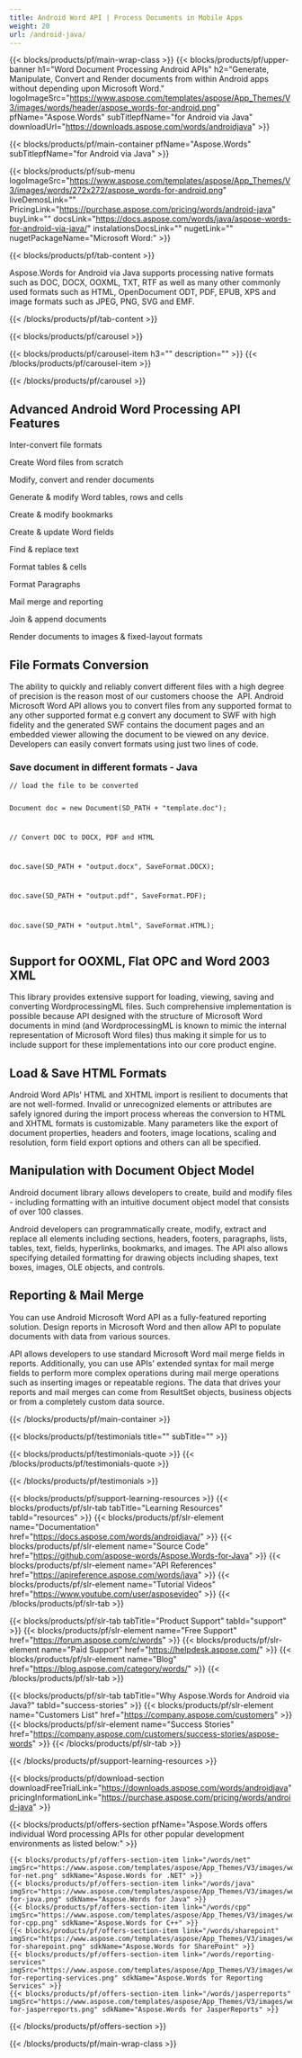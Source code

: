 ```yaml
---
title: Android Word API | Process Documents in Mobile Apps 
weight: 20
url: /android-java/ 
---
```


{{< blocks/products/pf/main-wrap-class >}}
{{< blocks/products/pf/upper-banner h1="Word Document Processing Android APIs" h2="Generate, Manipulate, Convert and Render documents from within Android apps without depending upon Microsoft Word." logoImageSrc="https://www.aspose.com/templates/aspose/App_Themes/V3/images/words/header/aspose_words-for-android.png" pfName="Aspose.Words" subTitlepfName="for Android via Java" downloadUrl="https://downloads.aspose.com/words/androidjava" >}}

{{< blocks/products/pf/main-container pfName="Aspose.Words" subTitlepfName="for Android via Java" >}}

{{< blocks/products/pf/sub-menu logoImageSrc="https://www.aspose.com/templates/aspose/App_Themes/V3/images/words/272x272/aspose_words-for-android.png" liveDemosLink="" PricingLink="https://purchase.aspose.com/pricing/words/android-java" buyLink="" docsLink="https://docs.aspose.com/words/java/aspose-words-for-android-via-java/" instalationsDocsLink="" nugetLink="" nugetPackageName="Microsoft Word:" >}}

{{< blocks/products/pf/tab-content >}}
<p>Aspose.Words for Android via Java supports processing native formats such as DOC, DOCX, OOXML, TXT, RTF as well as many other commonly used formats such as HTML, OpenDocument ODT, PDF, EPUB, XPS and image formats such as JPEG, PNG, SVG and EMF.</p>
{{< /blocks/products/pf/tab-content >}}

<!--Diagrams Start-->
{{< blocks/products/pf/carousel >}}

{{< blocks/products/pf/carousel-item h3="" description="" >}}
{{< /blocks/products/pf/carousel-item >}}

{{< /blocks/products/pf/carousel >}}
<!--Diagrams End-->

<!--Feature-section Start-->
<div class="container-fluid features-section bg-gray singleproduct">
 <a class="anchor" id="features" name="features">
 </a>
 <div class="row">
  <div class="container">
   <h2 class="pr-ft">
    Advanced Android Word Processing API Features
   </h2>
   <p>
   </p>
   <div class="col-lg-4">
    <em class="fa fa-file ico-blue fa-2x col-lg-2">
    </em>
    <p class="col-lg-10">
     Inter-convert file formats
    </p>
   </div>
   <div class="col-lg-4">
    <em class="fa fa-file-word-o ico-blue fa-2x col-lg-2">
    </em>
    <p class="col-lg-10">
     Create Word files from scratch
    </p>
   </div>
   <div class="col-lg-4">
    <em class="fa fa-pencil ico-blue fa-2x col-lg-2">
    </em>
    <p class="col-lg-10">
     Modify, convert and render documents
    </p>
   </div>
   <div class="col-lg-4">
    <em class="fa fa-table ico-blue fa-2x col-lg-2">
    </em>
    <p class="col-lg-10">
     Generate &amp; modify Word tables, rows and cells
    </p>
   </div>
   <div class="col-lg-4">
    <em class="fa fa-bookmark ico-blue fa-2x col-lg-2">
    </em>
    <p class="col-lg-10">
     Create &amp; modify bookmarks
    </p>
   </div>
   <div class="col-lg-4">
    <em class="fa fa-sliders ico-blue fa-2x col-lg-2">
    </em>
    <p class="col-lg-10">
     Create &amp; update Word fields
    </p>
   </div>
   <div class="col-lg-4">
    <em class="fa fa-search-plus ico-blue fa-2x col-lg-2">
    </em>
    <p class="col-lg-10">
     Find &amp; replace text
    </p>
   </div>
   <div class="col-lg-4">
    <em class="fa fa-columns ico-blue fa-2x col-lg-2">
    </em>
    <p class="col-lg-10">
     Format tables &amp; cells
    </p>
   </div>
   <div class="col-lg-4">
    <em class="fa fa-paragraph ico-blue fa-2x col-lg-2">
    </em>
    <p class="col-lg-10">
     Format Paragraphs
    </p>
   </div>
   <div class="col-lg-4">
    <em class="fa fa-line-chart ico-blue fa-2x col-lg-2">
    </em>
    <p class="col-lg-10">
     Mail merge and reporting
    </p>
   </div>
   <div class="col-lg-4">
    <em class="fa fa-files-o ico-blue fa-2x col-lg-2">
    </em>
    <p class="col-lg-10">
     Join &amp; append documents
    </p>
   </div>
   <div class="col-lg-4">
    <em class="fa fa-file-image-o ico-blue fa-2x col-lg-2">
    </em>
    <p class="col-lg-10">
     Render documents to images &amp; fixed-layout formats
    </p>
   </div>
   <!--<div class="col-lg-12">

<h2 class="h2title">Newly Added Features</h2>

<p>Android API continuously enhancing advance features to keep its uniqueness. Following is the list of few picks currently added</p>

<ul>

<li>Ability to check if particular Dml text effect is applied.</li>

<li>Create tags for Table of contents in PDF.</li>

<li>Reduce Fields' parsing time while MailMerge.</li>

<li>Provide API to change how text is vertically aligned within the Text Box.</li>

<li>Keep indentation of Lists when saving as Text.</li>

<li>Check OSGI compatibility.</li>

<li>Improve font substitution API.</li>

</ul>

</div>-->
   <div class="col-lg-12">
    <h2 class="h2title">
     File Formats Conversion
    </h2>
    <p>
     The ability to quickly and reliably convert different files with a high degree of precision is the reason most of our customers choose the  API. Android Microsoft Word API allows you to convert files from any supported format to any other supported format e.g convert any document to SWF with high fidelity and the generated SWF contains the document pages and an embedded viewer allowing the document to be viewed on any device. Developers can easily convert formats using just two lines of code.
    </p>
    <div class="codeblock" id="code">
     <h3>
      Save document in different formats - Java
     </h3>
     <pre><code class="java">// load the file to be converted

Document doc = new Document(SD_PATH + "template.doc");

// Convert DOC to DOCX, PDF and HTML

doc.save(SD_PATH + "output.docx", SaveFormat.DOCX);

doc.save(SD_PATH + "output.pdf", SaveFormat.PDF);

doc.save(SD_PATH + "output.html", SaveFormat.HTML);</code></pre>
    </div>
   </div>
   <div class="col-lg-12">
    <h2 class="h2title">
     Support for OOXML, Flat OPC and Word 2003 XML
    </h2>
    <p>
     This library provides extensive support for loading, viewing, saving and converting WordprocessingML files. Such comprehensive implementation is possible because API designed with the structure of Microsoft Word documents in mind (and WordprocessingML is known to mimic the internal representation of Microsoft Word files) thus making it simple for us to include support for these implementations into our core product engine.
    </p>
   </div>
   <div class="col-lg-12">
    <h2 class="h2title">
     Load &amp; Save HTML Formats
    </h2>
    <p>
     Android Word APIs' HTML and XHTML import is resilient to documents that are not well-formed. Invalid or unrecognized elements or attributes are safely ignored during the import process whereas the conversion to HTML and XHTML formats is customizable. Many parameters like the export of document properties, headers and footers, image locations, scaling and resolution, form field export options and others can all be specified.
    </p>
   </div>
   <div class="col-lg-12">
    <h2 class="h2title">
     Manipulation with Document Object Model
    </h2>
    <p>
     Android document library allows developers to create, build and modify files - including formatting with an intuitive document object model that consists of over 100 classes.
    </p>
    <p>
     Android developers can programmatically create, modify, extract and replace all elements including sections, headers, footers, paragraphs, lists, tables, text, fields, hyperlinks, bookmarks, and images. The API also allows specifying detailed formatting for drawing objects including shapes, text boxes, images, OLE objects, and controls.
    </p>
   </div>
   <div class="col-lg-12">
    <h2 class="h2title">
     Reporting &amp; Mail Merge
    </h2>
    <p>
     You can use Android Microsoft Word API as a fully-featured reporting solution. Design reports in Microsoft Word and then allow API to populate documents with data from various sources.
    </p>
    <p>
     API allows developers to use standard Microsoft Word mail merge fields in reports. Additionally, you can use APIs' extended syntax for mail merge fields to perform more complex operations during mail merge operations such as inserting images or repeatable regions. The data that drives your reports and mail merges can come from ResultSet objects, business objects or from a completely custom data source.
    </p>
   </div>
   <!--

<div class="col-lg-12">

<h2 class="h2title">Microsoft Office Automation - Not Needed</h2>

<p>Aspose.Words for Android via Java is built using managed code that never needs Microsoft Office or Microsoft Word to work with Word document formats. It is a perfect Microsoft Word automation alternative in terms of supported features, security, stability, scalability, speed and price.</p>

</div>

-->
  </div>
 </div>
</div>
<!--Feature-section End-->

{{< /blocks/products/pf/main-container >}}

{{< blocks/products/pf/testimonials title="" subTitle="" >}}

{{< blocks/products/pf/testimonials-quote >}}
{{< /blocks/products/pf/testimonials-quote >}}

{{< /blocks/products/pf/testimonials >}}

{{< blocks/products/pf/support-learning-resources >}}
{{< blocks/products/pf/slr-tab tabTitle="Learning Resources" tabId="resources" >}}
{{< blocks/products/pf/slr-element name="Documentation" href="https://docs.aspose.com/words/androidjava/" >}}
{{< blocks/products/pf/slr-element name="Source Code" href="https://github.com/aspose-words/Aspose.Words-for-Java" >}}
{{< blocks/products/pf/slr-element name="API References" href="https://apireference.aspose.com/words/java" >}}
{{< blocks/products/pf/slr-element name="Tutorial Videos" href="https://www.youtube.com/user/asposevideo" >}}
{{< /blocks/products/pf/slr-tab >}}

{{< blocks/products/pf/slr-tab tabTitle="Product Support" tabId="support" >}}
{{< blocks/products/pf/slr-element name="Free Support" href="https://forum.aspose.com/c/words" >}}
{{< blocks/products/pf/slr-element name="Paid Support" href="https://helpdesk.aspose.com/" >}}
{{< blocks/products/pf/slr-element name="Blog" href="https://blog.aspose.com/category/words/" >}}
{{< /blocks/products/pf/slr-tab >}}

{{< blocks/products/pf/slr-tab tabTitle="Why Aspose.Words for Android via Java?" tabId="success-stories" >}}
{{< blocks/products/pf/slr-element name="Customers List" href="https://company.aspose.com/customers" >}}
{{< blocks/products/pf/slr-element name="Success Stories" href="https://company.aspose.com/customers/success-stories/aspose-words" >}}
{{< /blocks/products/pf/slr-tab >}}

{{< /blocks/products/pf/support-learning-resources >}}

{{< blocks/products/pf/download-section downloadFreeTrialLink="https://downloads.aspose.com/words/androidjava" pricingInformationLink="https://purchase.aspose.com/pricing/words/android-java" >}}

{{< blocks/products/pf/offers-section pfName="Aspose.Words offers individual Word processing APIs for other popular development environments as listed below:" >}}

    {{< blocks/products/pf/offers-section-item link="/words/net" imgSrc="https://www.aspose.com/templates/aspose/App_Themes/V3/images/words/272x272/aspose_words-for-net.png" sdkName="Aspose.Words for .NET" >}}
    {{< blocks/products/pf/offers-section-item link="/words/java" imgSrc="https://www.aspose.com/templates/aspose/App_Themes/V3/images/words/272x272/aspose_words-for-java.png" sdkName="Aspose.Words for Java" >}}
    {{< blocks/products/pf/offers-section-item link="/words/cpp" imgSrc="https://www.aspose.com/templates/aspose/App_Themes/V3/images/words/272x272/aspose_words-for-cpp.png" sdkName="Aspose.Words for C++" >}}
    {{< blocks/products/pf/offers-section-item link="/words/sharepoint" imgSrc="https://www.aspose.com/templates/aspose/App_Themes/V3/images/words/272x272/aspose_words-for-sharepoint.png" sdkName="Aspose.Words for SharePoint" >}}
    {{< blocks/products/pf/offers-section-item link="/words/reporting-services" imgSrc="https://www.aspose.com/templates/aspose/App_Themes/V3/images/words/272x272/aspose_words-for-reporting-services.png" sdkName="Aspose.Words for Reporting Services" >}}
    {{< blocks/products/pf/offers-section-item link="/words/jasperreports" imgSrc="https://www.aspose.com/templates/aspose/App_Themes/V3/images/words/272x272/aspose_words-for-jasperreports.png" sdkName="Aspose.Words for JasperReports" >}}

{{< /blocks/products/pf/offers-section >}}

{{< /blocks/products/pf/main-wrap-class >}}